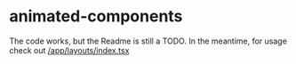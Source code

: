 # animated-components

The code works, but the Readme is still a TODO. In the meantime, for usage check out [/app/layouts/index.tsx](/app/layouts.index.tsx)
